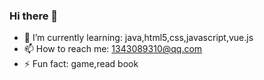 ### Hi there 👋
- 🌱 I’m currently learning: java,html5,css,javascript,vue.js
- 📫 How to reach me: 1343089310@qq.com
- ⚡ Fun fact: game,read book

